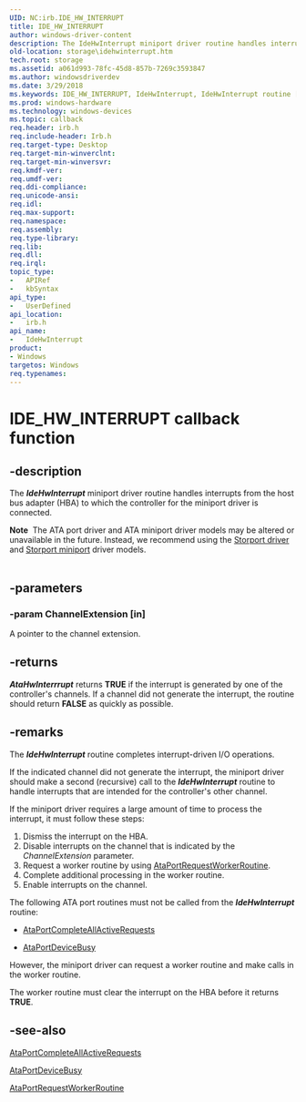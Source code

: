 ```yaml
---
UID: NC:irb.IDE_HW_INTERRUPT
title: IDE_HW_INTERRUPT
author: windows-driver-content
description: The IdeHwInterrupt miniport driver routine handles interrupts from the host bus adapter (HBA) to which the controller for the miniport driver is connected.
old-location: storage\idehwinterrupt.htm
tech.root: storage
ms.assetid: a061d993-78fc-45d8-857b-7269c3593847
ms.author: windowsdriverdev
ms.date: 3/29/2018
ms.keywords: IDE_HW_INTERRUPT, IdeHwInterrupt, IdeHwInterrupt routine [Storage Devices], atartns_6568f61d-e6f7-4d16-98ed-72c13aac0fe7.xml, irb/IdeHwInterrupt, storage.idehwinterrupt
ms.prod: windows-hardware
ms.technology: windows-devices
ms.topic: callback
req.header: irb.h
req.include-header: Irb.h
req.target-type: Desktop
req.target-min-winverclnt: 
req.target-min-winversvr: 
req.kmdf-ver: 
req.umdf-ver: 
req.ddi-compliance: 
req.unicode-ansi: 
req.idl: 
req.max-support: 
req.namespace: 
req.assembly: 
req.type-library: 
req.lib: 
req.dll: 
req.irql: 
topic_type:
-	APIRef
-	kbSyntax
api_type:
-	UserDefined
api_location:
-	irb.h
api_name:
-	IdeHwInterrupt
product:
- Windows
targetos: Windows
req.typenames: 
---
```


# IDE_HW_INTERRUPT callback function


## -description


The <b><i>IdeHwInterrupt</i></b> miniport driver routine handles interrupts from the host bus adapter (HBA) to which the controller for the miniport driver is connected. 
<div class="alert"><b>Note</b>  The ATA port driver and ATA miniport driver models may be altered or unavailable in the future. Instead, we recommend using the <a href="https://msdn.microsoft.com/en-us/windows/hardware/drivers/storage/storport-driver">Storport driver</a> and <a href="https://msdn.microsoft.com/en-us/windows/hardware/drivers/storage/storport-miniport-drivers">Storport miniport</a> driver models.</div><div> </div>

## -parameters




### -param ChannelExtension [in]

A pointer to the channel extension.


## -returns



<b><i>AtaHwInterrrupt</i></b> returns <b>TRUE</b> if the interrupt is generated by one of the controller's channels. If a channel did not generate the interrupt, the routine should return <b>FALSE</b> as quickly as possible. 




## -remarks



The <b><i>IdeHwInterrupt</i></b> routine completes interrupt-driven I/O operations. 

If the indicated channel did not generate the interrupt, the miniport driver should make a second (recursive) call to the <b><i>IdeHwInterrupt</i></b> routine to handle interrupts that are intended for the controller's other channel.

If the miniport driver requires a large amount of time to process the interrupt, it must follow these steps:

<ol>
<li>
Dismiss the interrupt on the HBA.

</li>
<li>
Disable interrupts on the channel that is indicated by the <i>ChannelExtension</i> parameter. 

</li>
<li>
Request a worker routine by using <a href="https://msdn.microsoft.com/library/windows/hardware/ff550229">AtaPortRequestWorkerRoutine</a>. 

</li>
<li>
Complete additional processing in the worker routine.

</li>
<li>
Enable interrupts on the channel.

</li>
</ol>
The following ATA port routines must not be called from the <b><i>IdeHwInterrupt</i></b> routine:

<ul>
<li>

<a href="https://msdn.microsoft.com/library/windows/hardware/ff550146">AtaPortCompleteAllActiveRequests</a>


</li>
<li>

<a href="https://msdn.microsoft.com/library/windows/hardware/ff550155">AtaPortDeviceBusy</a>


</li>
</ul>
However, the miniport driver can request a worker routine and make calls in the worker routine.

The worker routine must clear the interrupt on the HBA before it returns <b>TRUE</b>.




## -see-also




<a href="https://msdn.microsoft.com/library/windows/hardware/ff550146">AtaPortCompleteAllActiveRequests</a>



<a href="https://msdn.microsoft.com/library/windows/hardware/ff550155">AtaPortDeviceBusy</a>



<a href="https://msdn.microsoft.com/library/windows/hardware/ff550229">AtaPortRequestWorkerRoutine</a>
 

 

